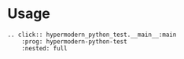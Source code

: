 # Usage

```{eval-rst}
.. click:: hypermodern_python_test.__main__:main
    :prog: hypermodern-python-test
    :nested: full
```
